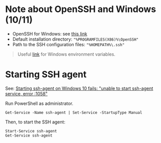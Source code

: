 # Note about OpenSSH and Windows (10/11)

* OpenSSH for Windows: see [this link](http://sshwindows.sourceforge.net/)
* Default installation directory: `"%PROGRAMFILES(X86)%\OpenSSH"`
* Path to the SSH configuration files: `"%HOMEPATH%\.ssh"`

> Useful [link](https://www.thewindowsclub.com/system-user-environment-variables-windows) for Windows environment variables.

# Starting SSH agent

See: [Starting ssh-agent on Windows 10 fails: "unable to start ssh-agent service, error :1058"](https://stackoverflow.com/questions/52113738/starting-ssh-agent-on-windows-10-fails-unable-to-start-ssh-agent-service-erro)

Run PowerShell as administrator.

	Get-Service -Name ssh-agent | Set-Service -StartupType Manual

Then, to start the SSH agent:

	Start-Service ssh-agent
	Get-Service ssh-agent

